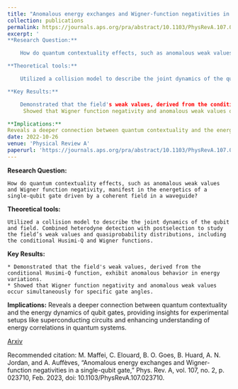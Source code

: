 ```yaml
---
title: "Anomalous energy exchanges and Wigner-function negativities in a single-qubit gates"
collection: publications
permalink: https://journals.aps.org/pra/abstract/10.1103/PhysRevA.107.023710
excerpt: '
**Research Question:**

    How do quantum contextuality effects, such as anomalous weak values and Wigner function negativity, manifest in the energetics of a single-qubit gate driven by a coherent field in a waveguide?

**Theoretical tools:**

    Utilized a collision model to describe the joint dynamics of the qubit and field. Combined heterodyne detection with postselection to study the field’s weak values and quasiprobability distributions, including the conditional Husimi-Q and Wigner functions.

**Key Results:**

    Demonstrated that the field's weak values, derived from the conditional Husimi-Q function, exhibit anomalous behavior in energy variations.
     Showed that Wigner function negativity and anomalous weak values occur simultaneously for specific gate angles.

**Implications:**
Reveals a deeper connection between quantum contextuality and the energy dynamics of qubit gates, providing insights for experimental setups like superconducting circuits and enhancing understanding of energy correlations in quantum systems.'
date: 2022-10-26
venue: 'Physical Review A'
paperurl: 'https://journals.aps.org/pra/abstract/10.1103/PhysRevA.107.023710'
---
```

**Research Question:**

    How do quantum contextuality effects, such as anomalous weak values and Wigner function negativity, manifest in the energetics of a single-qubit gate driven by a coherent field in a waveguide?

**Theoretical tools:**

    Utilized a collision model to describe the joint dynamics of the qubit and field. Combined heterodyne detection with postselection to study the field’s weak values and quasiprobability distributions, including the conditional Husimi-Q and Wigner functions.

**Key Results:**

    * Demonstrated that the field's weak values, derived from the conditional Husimi-Q function, exhibit anomalous behavior in energy variations.
    * Showed that Wigner function negativity and anomalous weak values occur simultaneously for specific gate angles.

**Implications:**
Reveals a deeper connection between quantum contextuality and the energy dynamics of qubit gates, providing insights for experimental setups like superconducting circuits and enhancing understanding of energy correlations in quantum systems.

[Arxiv](https://arxiv.org/abs/2210.05323)

Recommended citation: M. Maffei, C. Elouard, B. O. Goes, B. Huard, A. N. Jordan, and A. Auffèves, “Anomalous energy exchanges and Wigner-function negativities in a single-qubit gate,” Phys. Rev. A, vol. 107, no. 2, p. 023710, Feb. 2023, doi: 10.1103/PhysRevA.107.023710.